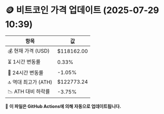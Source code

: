 # 🪙 비트코인 가격 업데이트 (2025-07-29 10:39)

| 항목                | 값 |
|--------------------|----------------|
| 💰 현재 가격 (USD) | $118162.00 |
| ⏳ 1시간 변동률    | 0.33% |
| 📆 24시간 변동률   | -1.05% |
| 🔝 역대 최고가 (ATH) | $122773.24 |
| 📉 ATH 대비 하락률 | -3.75% |

🔄 **이 파일은 GitHub Actions에 의해 자동으로 업데이트됩니다.**
